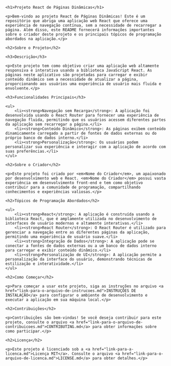 <!DOCTYPE html>
<html>

<head>
    <meta charset="UTF-8">
    <title>Projeto React de Páginas Dinâmicas</title>
</head>

<body>

    <h1>Projeto React de Páginas Dinâmicas</h1>

    <p>Bem-vindo ao projeto React de Páginas Dinâmicas! Este é um repositório que abriga uma aplicação web React que oferece uma experiência de navegação contínua, sem a necessidade de recarregar a página. Além disso, este README fornecerá informações importantes sobre o criador deste projeto e os principais tópicos de programação abordados na aplicação.</p>

    <h2>Sobre o Projeto</h2>

    <h3>Descrição</h3>

    <p>Este projeto tem como objetivo criar uma aplicação web altamente responsiva e interativa usando a biblioteca JavaScript React. As páginas neste aplicativo são projetadas para carregar e exibir conteúdo dinâmico sem a necessidade de atualizar a página, proporcionando aos usuários uma experiência de usuário mais fluida e envolvente.</p>

    <h3>Funcionalidades Principais</h3>

    <ul>
        <li><strong>Navegação sem Recarga</strong>: A aplicação foi desenvolvida usando o React Router para fornecer uma experiência de navegação fluida, permitindo que os usuários acessem diferentes partes da aplicação sem recarregar a página.</li>
        <li><strong>Conteúdo Dinâmico</strong>: As páginas exibem conteúdo dinamicamente carregado a partir de fontes de dados externas ou do próprio banco de dados interno.</li>
        <li><strong>Personalização</strong>: Os usuários podem personalizar sua experiência e interagir com a aplicação de acordo com suas preferências.</li>
    </ul>

    <h2>Sobre o Criador</h2>

    <p>Este projeto foi criado por <em>Nome do Criador</em>, um apaixonado por desenvolvimento web e React. <em>Nome do Criador</em> possui vasta experiência em desenvolvimento front-end e tem como objetivo contribuir para a comunidade de programação, compartilhando conhecimentos e experiências valiosas.</p>

    <h2>Tópicos de Programação Abordados</h2>

    <ul>
        <li><strong>React</strong>: A aplicação é construída usando a biblioteca React, que é amplamente utilizada no desenvolvimento de interfaces de usuário modernas e altamente interativas.</li>
        <li><strong>React Router</strong>: O React Router é utilizado para gerenciar a navegação entre as diferentes páginas da aplicação, permitindo uma experiência de usuário suave.</li>
        <li><strong>Integração de Dados</strong>: A aplicação pode se conectar a fontes de dados externas ou a um banco de dados interno para carregar e exibir conteúdo dinâmico.</li>
        <li><strong>Personalização de UI</strong>: A aplicação permite a personalização da interface do usuário, demonstrando técnicas de estilização e interatividade.</li>
    </ul>

    <h2>Como Começar</h2>

    <p>Para começar a usar este projeto, siga as instruções no arquivo <a href="link-para-o-arquivo-de-instrucoes.md">INSTRUÇÕES DE INSTALAÇÃO</a> para configurar o ambiente de desenvolvimento e executar a aplicação em sua máquina local.</p>

    <h2>Contribuições</h2>

    <p>Contribuições são bem-vindas! Se você deseja contribuir para este projeto, consulte o arquivo <a href="link-para-o-arquivo-de-contribuicoes.md">CONTRIBUTING.md</a> para obter informações sobre como participar.</p>

    <h2>Licença</h2>

    <p>Este projeto é licenciado sob a <a href="link-para-a-licenca.md">Licença MIT</a>. Consulte o arquivo <a href="link-para-o-arquivo-de-licenca.md">LICENSE.md</a> para obter detalhes.</p>

</body>

</html>
